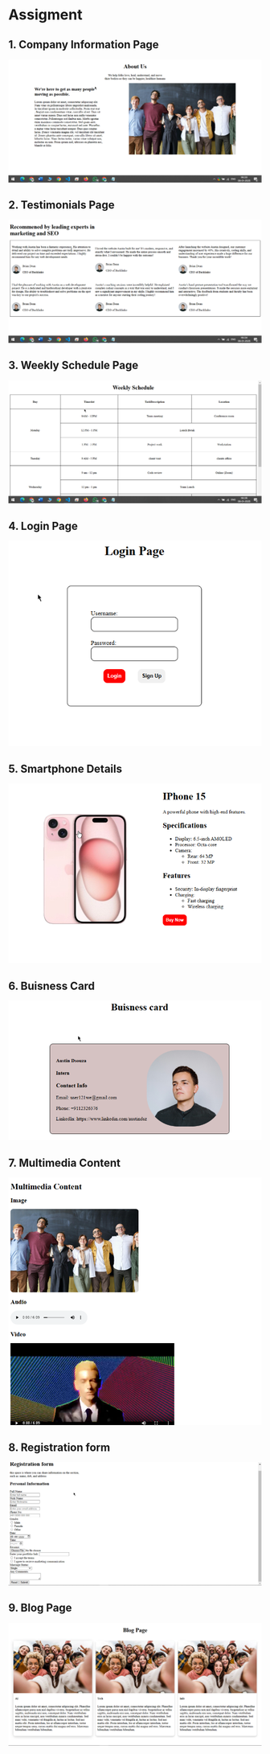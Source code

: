 # Assigment

## 1. Company Information Page

<img src="./page1.png">

## 2. Testimonials Page

<img src="./page2.png">

## 3. Weekly Schedule Page

<img src="./page3.png">

## 4. Login Page

<img src="./page4.png">

## 5. Smartphone Details

<img src="./page5.png">

## 6. Buisness Card

<img src="./page6.png">

## 7. Multimedia Content

<img src="./page7.png">

## 8. Registration form

<img src="./page8.png">

## 9. Blog Page

<img src="./page9.png">
